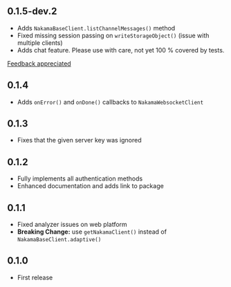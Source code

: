 ## 0.1.5-dev.2

* Adds `NakamaBaseClient.listChannelMessages()` method
* Fixed missing session passing on `writeStorageObject()` (issue with multiple clients)
* Adds chat feature. Please use with care, not yet 100 % covered by tests.

[Feedback appreciated](https://github.com/obrunsmann/flutter_nakama/issues/13)

## 0.1.4
* Adds `onError()` and `onDone()` callbacks to `NakamaWebsocketClient`

## 0.1.3
* Fixes that the given server key was ignored

## 0.1.2
* Fully implements all authentication methods
* Enhanced documentation and adds link to package

## 0.1.1
* Fixed analyzer issues on web platform
* **Breaking Change:** use `getNakamaClient()` instead of `NakamaBaseClient.adaptive()`

## 0.1.0
* First release